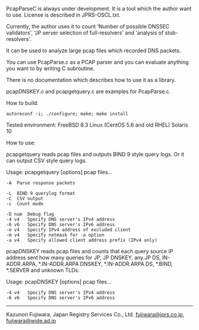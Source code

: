 PcapParseC is always under development.
It is a tool which the author want to use.
License is described in JPRS-OSCL.txt.

Currently, the author uses it to count 'Number of possible DNSSEC validators',
'JP server selection of full-resolvers' and 'analysis of stub-resolvers'.

It can be used to analyze large pcap files which recorded DNS packets.

You can use PcapParse.c as a PCAP parser
and you can evaluate anything you want to by writing C subroutine.

There is no documentation which describes how to use it as a library.

pcapDNSKEY.c and pcapgetquery.c are examples for PcapParse.c.

How to build:

	autoreconf -i; ./configure; make; make install

Tested environment:
	FreeBSD 8.3
	Linux (CentOS 5.6 and old RHEL)
	Solaris 10

How to use:

pcapgetquery reads pcap files and outputs BIND 9 style query logs.
Or it can output CSV style query logs.

Usage: pcapgetquery [options] pcap files...

	-A	Parse response packets

	-L	BIND 9 querylog format
	-C	CSV output
	-c	Count mode

	-D num	Debug flag
	-4 v4	Specify DNS server's IPv4 address
	-6 v6	Specify DNS server's IPv6 address
	-e v4	Specify IPv4 address of excluded client
	-m v4	Specify netmask for -a option
	-a v4	Specify allowed client address prefix (IPv4 only)

pcapDNSKEY reads pcap files and counts that each query source IP address sent
how many queries for JP, JP DNSKEY, any.JP DS, IN-ADDR.ARPA, *.IN-ADDR.ARPA DNSKEY,
*.IN-ADDR.ARPA DS, *.BIND, *.SERVER and unknown TLDs.

Usage: pcapDNSKEY [options] pcap files...

	-4 v4	Specify DNS server's IPv4 address
	-6 v6	Specify DNS server's IPv6 address

---------------------------
Kazunori Fujiwara, Japan Registry Services Co., Ltd.
  <fujiwara@jprs.co.jp>, <fujiwara@wide.ad.jp>
